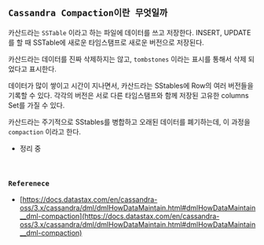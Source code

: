 ## `Cassandra Compaction이란 무엇일까`

카산드라는 `SSTable` 이라고 하는 파일에 데이터를 쓰고 저장한다. INSERT, UPDATE를 할 때 SSTable에 새로운 타임스탬프로 새로운 버전으로 저장된다.

카산드라는 데이터를 진짜 삭제하지는 않고, `tombstones` 이라는 표시를 통해서 삭제 되었다고 표시한다.

데이터가 많이 쌓이고 시간이 지나면서, 카산드라는 SStables에 Row의 여러 버전들을 기록할 수 있다. 각각의 버전은 서로 다른 타임스탬프와 함께 저장된 고유한 columns Set를 가질 수 있다. 

카산드라는 주기적으로 SStables를 병합하고 오래된 데이터를 폐기하는데, 이 과정을 `compaction` 이라고 한다.

- 정리 중

<br>

### `Referenece`

- [https://docs.datastax.com/en/cassandra-oss/3.x/cassandra/dml/dmlHowDataMaintain.html#dmlHowDataMaintain__dml-compaction](https://docs.datastax.com/en/cassandra-oss/3.x/cassandra/dml/dmlHowDataMaintain.html#dmlHowDataMaintain__dml-compaction)